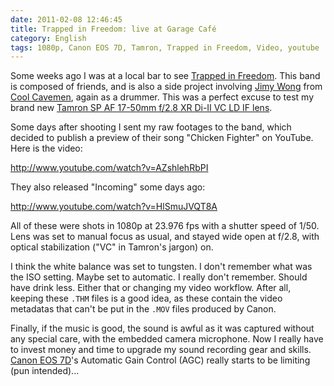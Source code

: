 ```yaml
---
date: 2011-02-08 12:46:45
title: Trapped in Freedom: live at Garage Café
category: English
tags: 1080p, Canon EOS 7D, Tamron, Trapped in Freedom, Video, youtube
---
```


Some weeks ago I was at a local bar to see [Trapped in Freedom](http://www.myspace.com/trappedinfreedom). This band is composed of friends, and is also a side project involving [Jimy Wong](http://coolcavemen.com/biography/jimy-wong/) from [Cool Cavemen](http://coolcavemen.com), again as a drummer. This was a perfect excuse to test my brand new [Tamron SP AF 17-50mm f/2.8 XR Di-II VC LD IF lens](http://amzn.com/B002LVUIXA/?tag=kevideld-20). 



Some days after shooting I sent my raw footages to the band, which decided to publish a preview of their song "Chicken Fighter" on YouTube. Here is the video:

http://www.youtube.com/watch?v=AZshlehRbPI

They also released "Incoming" some days ago:

http://www.youtube.com/watch?v=HlSmuJVQT8A

All of these were shots in 1080p at 23.976 fps with a shutter speed of 1/50. Lens was set to manual focus as usual, and stayed wide open at f/2.8, with optical stabilization ("VC" in Tamron's jargon) on.

I think the white balance was set to tungsten. I don't remember what was the ISO setting. Maybe set to automatic. I really don't remember. Should have drink less. Either that or changing my video workflow. After all, keeping these `.THM` files is a good idea, as these contain the video metadatas that can't be put in the `.MOV` files produced by Canon.

Finally, if the music is good, the sound is awful as it was captured without any special care, with the embedded camera microphone. Now I really have to invest money and time to upgrade my sound recording gear and skills. [Canon EOS 7D](http://amzn.com/B002NEGTTW/?tag=kevideld-20)'s Automatic Gain Control (AGC) really starts to be limiting (pun intended)...


